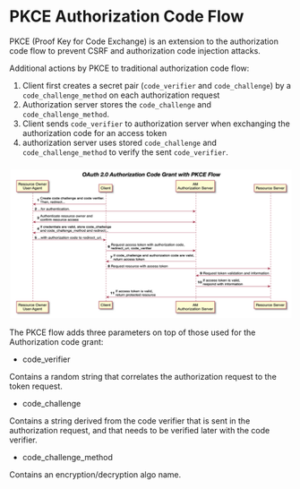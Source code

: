 # PKCE Authorization Code Flow

PKCE (Proof Key for Code Exchange) is an extension to the authorization code flow to prevent CSRF and authorization code injection attacks.

Additional actions by PKCE to traditional authorization code flow:
1. Client first creates a secret pair (`code_verifier` and `code_challenge`) by a `code_challenge_method` on each authorization request
2. Authorization server stores the `code_challenge` and `code_challenge_method`.
3. Client sends `code_verifier` to authorization server when exchanging the authorization code for an access token
4. authorization server uses stored `code_challenge` and `code_challenge_method` to verify the sent `code_verifier`.

![auth_code_flow_wth_pkce](imgs/auth_code_flow_wth_pkce.png "auth_code_flow_wth_pkce")


The PKCE flow adds three parameters on top of those used for the Authorization code grant:

* code_verifier

Contains a random string that correlates the authorization request to the token request.

* code_challenge

Contains a string derived from the code verifier that is sent in the authorization request, and that needs to be verified later with the code verifier.

* code_challenge_method

Contains an encryption/decryption algo name.